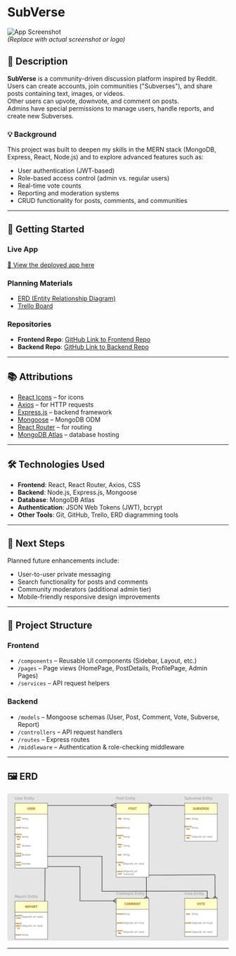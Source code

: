 # SubVerse

![App Screenshot](./screenshot.png)  
*(Replace with actual screenshot or logo)*

## 📖 Description
**SubVerse** is a community-driven discussion platform inspired by Reddit.  
Users can create accounts, join communities ("Subverses"), and share posts containing text, images, or videos.  
Other users can upvote, downvote, and comment on posts.  
Admins have special permissions to manage users, handle reports, and create new Subverses.

### 💡 Background
This project was built to deepen my skills in the MERN stack (MongoDB, Express, React, Node.js) and to explore advanced features such as:
- User authentication (JWT-based)
- Role-based access control (admin vs. regular users)
- Real-time vote counts
- Reporting and moderation systems
- CRUD functionality for posts, comments, and communities

---

## 🚀 Getting Started

### **Live App**
[🔗 View the deployed app here](https://your-deployed-link.com)

### **Planning Materials**
- [ERD (Entity Relationship Diagram)](https://www.figma.com/design/AMxEAaQu1YFb0yMj5VgSap/SubVerse-ERD?node-id=0-1&t=QkUAyqmhdBFewtsf-1)  
- [Trello Board](https://trello.com/invite/b/689a1368ff2761eec6701321/ATTIa3a3b2f79b96e214de6d8eb3eb453e6c794277F0/subverse-planning-board)

### **Repositories**
- **Frontend Repo**: [GitHub Link to Frontend Repo](https://github.com/elyasalsaffar/SubVerse-FE)  
- **Backend Repo**: [GitHub Link to Backend Repo](https://github.com/elyasalsaffar/SubVerse-BE)

---

## 📚 Attributions
- [React Icons](https://react-icons.github.io/react-icons/) – for icons
- [Axios](https://axios-http.com/) – for HTTP requests
- [Express.js](https://expressjs.com/) – backend framework
- [Mongoose](https://mongoosejs.com/) – MongoDB ODM
- [React Router](https://reactrouter.com/) – for routing
- [MongoDB Atlas](https://www.mongodb.com/atlas) – database hosting

---

## 🛠 Technologies Used
- **Frontend**: React, React Router, Axios, CSS
- **Backend**: Node.js, Express.js, Mongoose
- **Database**: MongoDB Atlas
- **Authentication**: JSON Web Tokens (JWT), bcrypt
- **Other Tools**: Git, GitHub, Trello, ERD diagramming tools

---

## 📌 Next Steps
Planned future enhancements include:
- User-to-user private messaging
- Search functionality for posts and comments
- Community moderators (additional admin tier)
- Mobile-friendly responsive design improvements

---

## 📂 Project Structure
### **Frontend**
- `/components` – Reusable UI components (Sidebar, Layout, etc.)
- `/pages` – Page views (HomePage, PostDetails, ProfilePage, Admin Pages)
- `/services` – API request helpers

### **Backend**
- `/models` – Mongoose schemas (User, Post, Comment, Vote, Subverse, Report)
- `/controllers` – API request handlers
- `/routes` – Express routes
- `/middleware` – Authentication & role-checking middleware

---

## 🖼 ERD
![ERD](images/Screenshot-P4-ERD.png)

---